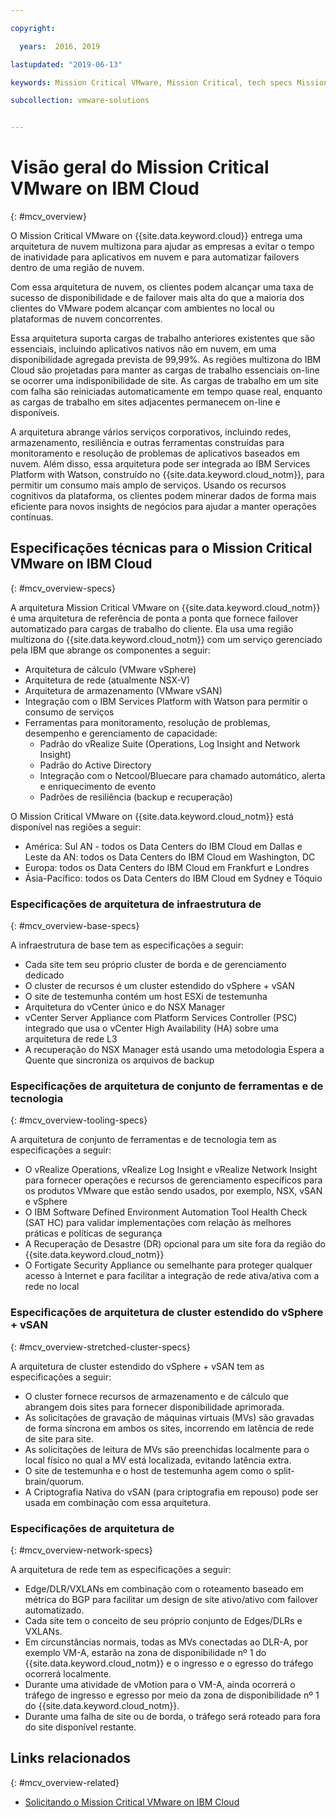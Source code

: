 ```yaml
---

copyright:

  years:  2016, 2019

lastupdated: "2019-06-13"

keywords: Mission Critical VMware, Mission Critical, tech specs Mission Critical

subcollection: vmware-solutions


---
```


# Visão geral do Mission Critical VMware on IBM Cloud
{: #mcv_overview}

O Mission Critical VMware on {{site.data.keyword.cloud}} entrega uma arquitetura de nuvem multizona para ajudar as empresas a evitar o tempo de inatividade para aplicativos em nuvem e para automatizar failovers dentro de uma região de nuvem.

Com essa arquitetura de nuvem, os clientes podem alcançar uma taxa de sucesso de disponibilidade e de failover mais alta do que a maioria dos clientes do VMware podem alcançar com ambientes no local ou plataformas de nuvem concorrentes.

Essa arquitetura suporta cargas de trabalho anteriores existentes que são essenciais, incluindo aplicativos nativos não em nuvem, em uma disponibilidade agregada prevista de 99,99%. As regiões multizona do IBM Cloud são projetadas para manter as cargas de trabalho essenciais on-line se ocorrer uma indisponibilidade de site. As cargas de trabalho em um site com falha são reiniciadas automaticamente em tempo quase real, enquanto as cargas de trabalho em sites adjacentes permanecem on-line e disponíveis.

A arquitetura abrange vários serviços corporativos, incluindo redes, armazenamento, resiliência e outras ferramentas construídas para monitoramento e resolução de problemas de aplicativos baseados em nuvem. Além disso, essa arquitetura pode ser integrada ao IBM Services Platform with Watson, construído no {{site.data.keyword.cloud_notm}}, para permitir um consumo mais amplo de serviços. Usando os recursos cognitivos da plataforma, os clientes podem minerar dados de forma mais eficiente para novos insights de negócios para ajudar a manter operações contínuas.

## Especificações técnicas para o Mission Critical VMware on IBM Cloud
{: #mcv_overview-specs}

A arquitetura Mission Critical VMware on {{site.data.keyword.cloud_notm}} é uma arquitetura de referência de ponta a ponta que fornece failover automatizado para cargas de trabalho do cliente. Ela usa uma região multizona do {{site.data.keyword.cloud_notm}} com um serviço gerenciado pela IBM que abrange os componentes a seguir:

* Arquitetura de cálculo (VMware vSphere)
* Arquitetura de rede (atualmente NSX-V)
* Arquitetura de armazenamento (VMware vSAN)
* Integração com o IBM Services Platform with Watson para permitir o consumo de serviços
* Ferramentas para monitoramento, resolução de problemas, desempenho e gerenciamento de capacidade:
  * Padrão do vRealize Suite (Operations, Log Insight and Network Insight)
  * Padrão do Active Directory
  * Integração com o Netcool/Bluecare para chamado automático, alerta e enriquecimento de evento
  * Padrões de resiliência (backup e recuperação)

O Mission Critical VMware on {{site.data.keyword.cloud_notm}} está disponível nas regiões a seguir:
* América: Sul AN - todos os Data Centers do IBM Cloud em Dallas e Leste da AN: todos os Data Centers do IBM Cloud em Washington, DC
* Europa: todos os Data Centers do IBM Cloud em Frankfurt e Londres
* Ásia-Pacífico: todos os Data Centers do IBM Cloud em Sydney e Tóquio

### Especificações de arquitetura de infraestrutura de
{: #mcv_overview-base-specs}

A infraestrutura de base tem as especificações a seguir:
* Cada site tem seu próprio cluster de borda e de gerenciamento dedicado
* O cluster de recursos é um cluster estendido do vSphere + vSAN
* O site de testemunha contém um host ESXi de testemunha
* Arquitetura do vCenter único e do NSX Manager
* vCenter Server Appliance com Platform Services Controller (PSC) integrado que usa o vCenter High Availability (HA) sobre uma arquitetura de rede L3
* A recuperação do NSX Manager está usando uma metodologia Espera a Quente que sincroniza os arquivos de backup

### Especificações de arquitetura de conjunto de ferramentas e de tecnologia
{: #mcv_overview-tooling-specs}

A arquitetura de conjunto de ferramentas e de tecnologia tem as especificações a seguir:
* O vRealize Operations, vRealize Log Insight e vRealize Network Insight para fornecer operações e recursos de gerenciamento específicos para os produtos VMware que estão sendo usados, por exemplo, NSX, vSAN e vSphere
* O IBM Software Defined Environment Automation Tool Health Check (SAT HC) para validar implementações com relação às melhores práticas e políticas de segurança
* A Recuperação de Desastre (DR) opcional para um site fora da região do {{site.data.keyword.cloud_notm}}
* O Fortigate Security Appliance ou semelhante para proteger qualquer acesso à Internet e para facilitar a integração de rede ativa/ativa com a rede no local

### Especificações de arquitetura de cluster estendido do vSphere + vSAN
{: #mcv_overview-stretched-cluster-specs}

A arquitetura de cluster estendido do vSphere + vSAN tem as especificações a seguir:
* O cluster fornece recursos de armazenamento e de cálculo que abrangem dois sites para fornecer disponibilidade aprimorada.
* As solicitações de gravação de máquinas virtuais (MVs) são gravadas de forma síncrona em ambos os sites, incorrendo em latência de rede de site para site.
* As solicitações de leitura de MVs são preenchidas localmente para o local físico no qual a MV está localizada, evitando latência extra.
* O site de testemunha e o host de testemunha agem como o split-brain/quorum.
* A Criptografia Nativa do vSAN (para criptografia em repouso) pode ser usada em combinação com essa arquitetura.

### Especificações de arquitetura de
{: #mcv_overview-network-specs}

A arquitetura de rede tem as especificações a seguir:
* Edge/DLR/VXLANs em combinação com o roteamento baseado em métrica do BGP para facilitar um design de site ativo/ativo com failover automatizado.
* Cada site tem o conceito de seu próprio conjunto de Edges/DLRs e VXLANs.
* Em circunstâncias normais, todas as MVs conectadas ao DLR-A, por exemplo VM-A, estarão na zona de disponibilidade nº 1 do {{site.data.keyword.cloud_notm}} e o ingresso e o egresso do tráfego ocorrerá localmente.
* Durante uma atividade de vMotion para o VM-A, ainda ocorrerá o tráfego de ingresso e egresso por meio da zona de disponibilidade nº 1 do {{site.data.keyword.cloud_notm}}.
* Durante uma falha de site ou de borda, o tráfego será roteado para fora do site disponível restante.

## Links relacionados
{: #mcv_overview-related}

* [Solicitando o Mission Critical VMware on IBM Cloud](/docs/services/vmwaresolutions/services?topic=vmware-solutions-managing_mcv)
